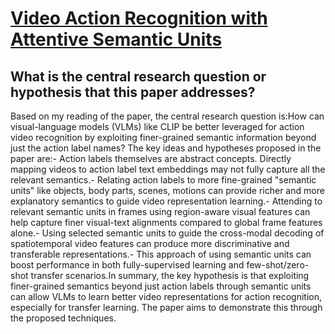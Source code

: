 # [Video Action Recognition with Attentive Semantic Units](https://arxiv.org/abs/2303.09756)

## What is the central research question or hypothesis that this paper addresses?

Based on my reading of the paper, the central research question is:How can visual-language models (VLMs) like CLIP be better leveraged for action video recognition by exploiting finer-grained semantic information beyond just the action label names? The key ideas and hypotheses proposed in the paper are:- Action labels themselves are abstract concepts. Directly mapping videos to action label text embeddings may not fully capture all the relevant semantics.- Relating action labels to more fine-grained "semantic units" like objects, body parts, scenes, motions can provide richer and more explanatory semantics to guide video representation learning.- Attending to relevant semantic units in frames using region-aware visual features can help capture finer visual-text alignments compared to global frame features alone.- Using selected semantic units to guide the cross-modal decoding of spatiotemporal video features can produce more discriminative and transferable representations.- This approach of using semantic units can boost performance in both fully-supervised learning and few-shot/zero-shot transfer scenarios.In summary, the key hypothesis is that exploiting finer-grained semantics beyond just action labels through semantic units can allow VLMs to learn better video representations for action recognition, especially for transfer learning. The paper aims to demonstrate this through the proposed techniques.

